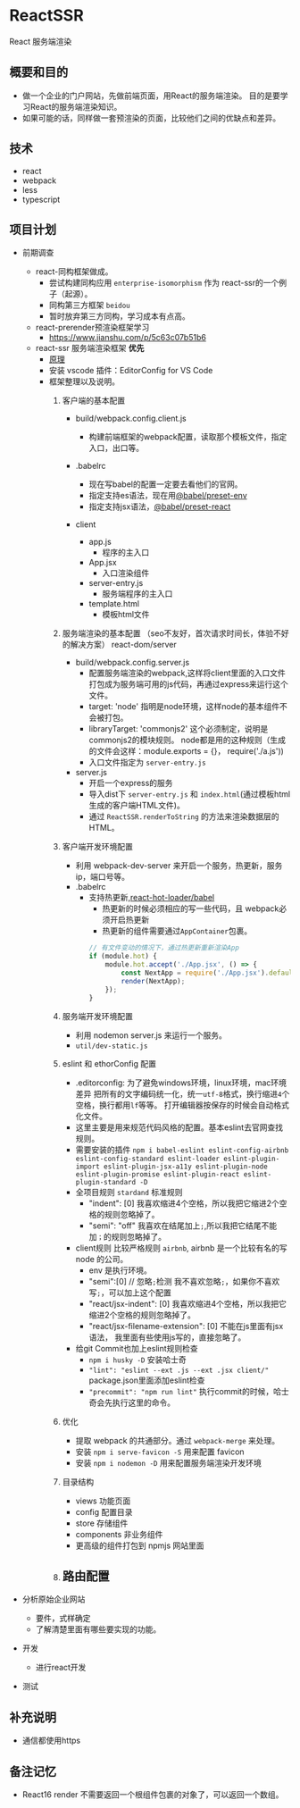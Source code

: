 # ReactSSR
React 服务端渲染

## 概要和目的
- 做一个企业的门户网站，先做前端页面，用React的服务端渲染。
目的是要学习React的服务端渲染知识。
- 如果可能的话，同样做一套预渲染的页面，比较他们之间的优缺点和差异。

## 技术
- react
- webpack
- less
- typescript

## 项目计划
- 前期调查
    + react-同构框架做成。
        * 尝试构建同构应用 `enterprise-isomorphism` 作为 react-ssr的一个例子（起源）。
        * 同构第三方框架 `beidou`
        * 暂时放弃第三方同构，学习成本有点高。
    + react-prerender预渲染框架学习
        * https://www.jianshu.com/p/5c63c07b51b6
    + react-ssr 服务端渲染框架 **优先**
        * [原理](http://www.php.cn/js-tutorial-411822.html)
        * 安装 vscode 插件：EditorConfig for VS Code
        * 框架整理以及说明。
            1. 客户端的基本配置
                - build/webpack.config.client.js
                    + 构建前端框架的webpack配置，读取那个模板文件，指定入口，出口等。
                
                - .babelrc
                    + 现在写babel的配置一定要去看他们的官网。
                    + 指定支持es语法，现在用[@babel/preset-env](https://babeljs.io/docs/en/env)
                    + 指定支持jsx语法，[@babel/preset-react](https://babeljs.io/docs/en/babel-preset-react#docsNav)

                - client
                    + app.js
                        * 程序的主入口
                    + App.jsx
                        * 入口渲染组件
                    + server-entry.js
                        * 服务端程序的主入口
                    + template.html
                        * 模板html文件

            2. 服务端渲染的基本配置 （seo不友好，首次请求时间长，体验不好的解决方案） react-dom/server
                - build/webpack.config.server.js
                    + 配置服务端渲染的webpack,这样将client里面的入口文件打包成为服务端可用的js代码，再通过express来运行这个文件。
                    + target: 'node' 指明是node环境，这样node的基本组件不会被打包。
                    + libraryTarget: 'commonjs2' 这个必须制定，说明是commonjs2的模块规则。
                    node都是用的这种规则（生成的文件会这样：module.exports = {}， require('./a.js'))
                    + 入口文件指定为 `server-entry.js`
                - server.js
                    + 开启一个express的服务
                    + 导入dist下 `server-entry.js` 和 `index.html`(通过模板html生成的客户端HTML文件)。
                    + 通过 `ReactSSR.renderToString` 的方法来渲染数据层的HTML。

            3. 客户端开发环境配置
                - 利用 webpack-dev-server 来开启一个服务，热更新，服务ip，端口号等。
                - .babelrc
                    + 支持热更新,[react-hot-loader/babel](https://www.npmjs.com/package/react-hot-loader)
                        * 热更新的时候必须相应的写一些代码，且 webpack必须开启热更新
                        * 热更新的组件需要通过`AppContainer`包裹。
                        ```javascript
                        // 有文件变动的情况下，通过热更新重新渲染App
                        if (module.hot) {
                            module.hot.accept('./App.jsx', () => {
                                const NextApp = require('./App.jsx').default;
                                render(NextApp);
                            });
                        }
                        ```

            4. 服务端开发环境配置
                - 利用 nodemon server.js 来运行一个服务。
                - `util/dev-static.js` 

            5. eslint 和 ethorConfig 配置
                - .editorconfig: 为了避免windows环境，linux环境，mac环境差异
                把所有的文字编码统一化，统一`utf-8`格式，换行缩进`4`个空格，换行都用`lf`等等。
                打开编辑器按保存的时候会自动格式化文件。
                - 这里主要是用来规范代码风格的配置。基本eslint去官网查找规则。
                - 需要安装的插件 `npm i babel-eslint eslint-config-airbnb eslint-config-standard eslint-loader eslint-plugin-import eslint-plugin-jsx-a11y eslint-plugin-node eslint-plugin-promise eslint-plugin-react eslint-plugin-standard -D`
                - 全项目规则 `stardand` 标准规则
                    + "indent": [0] 我喜欢缩进4个空格，所以我把它缩进2个空格的规则忽略掉了。
                    + "semi": "off" 我喜欢在结尾加上`;`,所以我把它结尾不能加`；`的规则忽略掉了。
                - client规则 比较严格规则 `airbnb`, airbnb 是一个比较有名的写node 的公司。
                    + env 是执行环境。
                    + "semi":[0]  // 忽略`;`检测 我不喜欢忽略`;`，如果你不喜欢写`;`，可以加上这个配置
                    + "react/jsx-indent": [0] 我喜欢缩进4个空格，所以我把它缩进2个空格的规则忽略掉了。
                    + "react/jsx-filename-extension": [0] 不能在js里面有jsx语法， 我里面有些使用js写的，直接忽略了。
                - 给git Commit也加上eslint规则检查
                    + `npm i husky -D` 安装哈士奇
                    +  `"lint": "eslint --ext .js --ext .jsx client/"` package.json里面添加eslint检查
                    +  `"precommit": "npm run lint"` 执行commit的时候，哈士奇会先执行这里的命令。

            6. 优化
                - 提取 webpack 的共通部分。通过 `webpack-merge` 来处理。
                - 安装 `npm i serve-favicon -S` 用来配置 favicon
                - 安装 `npm i nodemon -D` 用来配置服务端渲染开发环境
            
            7. 目录结构
                - views 功能页面
                - config 配置目录
                - store 存储组件
                - components 非业务组件
                - 更高级的组件打包到 npmjs 网站里面
            
            8. 路由配置
                - 

- 分析原始企业网站
    + 要件，式样确定
    + 了解清楚里面有哪些要实现的功能。
- 开发
    + 进行react开发
- 测试

## 补充说明
- 通信都使用https

## 备注记忆
- React16 render 不需要返回一个根组件包裹的对象了，可以返回一个数组。